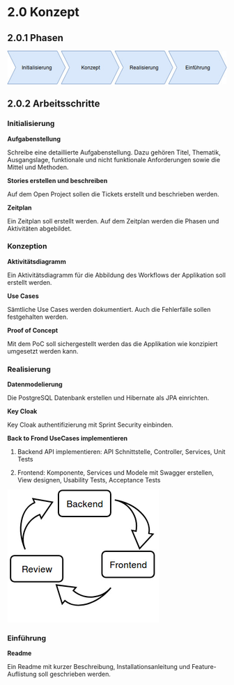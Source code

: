 # 2.0 Konzept

## 2.0.1 Phasen

![Phasen](https://raw.githubusercontent.com/srothPuzzle/FeedbackTool/master/1_initialisierung/images/phasen.jpg)

## 2.0.2 Arbeitsschritte

### Initialisierung

**Aufgabenstellung**

Schreibe eine detaillierte Aufgabenstellung. Dazu gehören Titel, Thematik, Ausgangslage, funktionale und nicht funktionale Anforderungen sowie die Mittel und Methoden.

**Stories erstellen und beschreiben**

Auf dem Open Project sollen die Tickets erstellt und beschrieben werden.

**Zeitplan**

Ein Zeitplan soll erstellt werden. Auf dem Zeitplan werden die Phasen und Aktivitäten abgebildet.

### Konzeption

**Aktivitätsdiagramm**

Ein Aktivitätsdiagramm für die Abbildung des Workflows der Applikation soll erstellt werden.

**Use Cases**

Sämtliche Use Cases werden dokumentiert. Auch die Fehlerfälle sollen festgehalten werden.

**Proof of Concept**

Mit dem PoC soll sichergestellt werden das die Applikation wie konzipiert umgesetzt werden kann. 

### Realisierung

**Datenmodelierung**

Die PostgreSQL Datenbank erstellen und Hibernate als JPA einrichten.

**Key Cloak**

Key Cloak authentifizierung mit Sprint Security einbinden.

**Back to Frond UseCases implementieren**

1. Backend API implementieren: 
API Schnittstelle, Controller, Services, Unit Tests

1. Frontend: 
Komponente, Services und Modele mit Swagger erstellen, View designen, Usability Tests, Acceptance Tests


![Realisierung](https://raw.githubusercontent.com/srothPuzzle/FeedbackTool/master/2_konzeption/images/realisierung.jpg)

### Einführung

**Readme**

Ein Readme mit kurzer Beschreibung, Installationsanleitung und Feature-Auflistung soll geschrieben werden.

